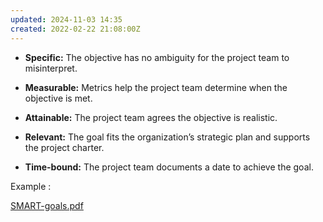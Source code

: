 ```yaml
---
updated: 2024-11-03 14:35
created: 2022-02-22 21:08:00Z
---
```


- **Specific:** The objective has no ambiguity for the project team to misinterpret.
    
- **Measurable:** Metrics help the project team determine when the objective is met.
    
- **Attainable:** The project team agrees the objective is realistic.
    
- **Relevant:** The goal fits the organization’s strategic plan and supports the project charter.
    
- **Time-bound:** The project team documents a date to achieve the goal.
    

Example :

[SMART-goals.pdf](../../../_resources/SMART-goals.pdf)